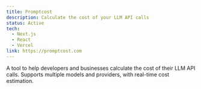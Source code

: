 ```yaml
---
title: Promptcost
description: Calculate the cost of your LLM API calls
status: Active
tech:
  - Next.js
  - React
  - Vercel
link: https://promptcost.com
---
```


A tool to help developers and businesses calculate the cost of their LLM API calls. Supports multiple models and providers, with real-time cost estimation. 